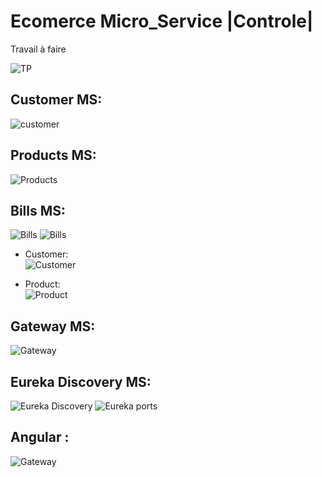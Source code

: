 # Ecomerce Micro_Service |Controle|

Travail à faire

![TP](https://github.com/YouDrr/Ecomerce_MS-/blob/main/ScreenShots/trv.png)

## Customer MS:
![customer](https://github.com/YouDrr/Ecomerce_MS-/blob/main/ScreenShots/customer.png)

## Products MS:
![Products ](https://github.com/YouDrr/Ecomerce_MS-/blob/main/ScreenShots/products.png)

## Bills MS:
![Bills ](https://github.com/YouDrr/Ecomerce_MS-/blob/main/ScreenShots/bill1.png)
![Bills ](https://github.com/YouDrr/Ecomerce_MS-/blob/main/ScreenShots/bill2.png)

- Customer:
\
![Customer](https://github.com/YouDrr/Ecomerce_MS-/blob/main/ScreenShots/bcus.png)

- Product:
\
![Product](https://github.com/YouDrr/Ecomerce_MS-/blob/main/ScreenShots/bprod.png)

## Gateway MS:
![Gateway](https://github.com/YouDrr/Ecomerce_MS-/blob/main/ScreenShots/gateway.png)

## Eureka Discovery MS:
![Eureka Discovery](https://github.com/YouDrr/Ecomerce_MS-/blob/main/ScreenShots/eurika.png)
![Eureka ports](https://github.com/YouDrr/Ecomerce_MS-/blob/main/ScreenShots/euriports.png)

## Angular :
![Gateway](https://github.com/YouDrr/Ecomerce_MS-/blob/main/ScreenShots/Angular.png)








